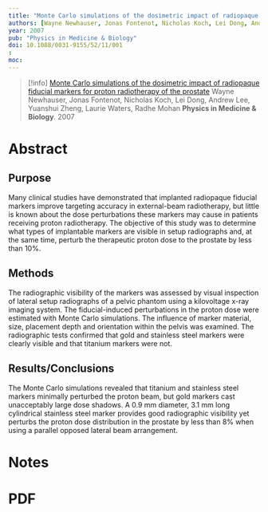 ```yaml
---
title: "Monte Carlo simulations of the dosimetric impact of radiopaque fiducial markers for proton radiotherapy of the prostate"
authors: [Wayne Newhauser, Jonas Fontenot, Nicholas Koch, Lei Dong, Andrew Lee, Yuanshui Zheng, Laurie Waters, Radhe Mohan]
year: 2007
pub: "Physics in Medicine & Biology"
doi: 10.1088/0031-9155/52/11/001
: 
moc: 
---
```

>[!info]
[Monte Carlo simulations of the dosimetric impact of radiopaque fiducial markers for proton radiotherapy of the prostate](https://pubmed.ncbi.nlm.nih.gov//)
Wayne Newhauser, Jonas Fontenot, Nicholas Koch, Lei Dong, Andrew Lee, Yuanshui Zheng, Laurie Waters, Radhe Mohan
**Physics in Medicine & Biology**. 2007

# Abstract
## Purpose
Many clinical studies have demonstrated that implanted radiopaque fiducial markers improve targeting accuracy in external-beam radiotherapy, but little is known about the dose perturbations these markers may cause in patients receiving proton radiotherapy. The objective of this study was to determine what types of implantable markers are visible in setup radiographs and, at the same time, perturb the therapeutic proton dose to the prostate by less than 10%.

## Methods
The radiographic visibility of the markers was assessed by visual inspection of lateral setup radiographs of a pelvic phantom using a kilovoltage x-ray imaging system. The fiducial-induced perturbations in the proton dose were estimated with Monte Carlo simulations. The influence of marker material, size, placement depth and orientation within the pelvis was examined. The radiographic tests confirmed that gold and stainless steel markers were clearly visible and that titanium markers were not.

## Results/Conclusions
The Monte Carlo simulations revealed that titanium and stainless steel markers minimally perturbed the proton beam, but gold markers cast unacceptably large dose shadows. A 0.9 mm diameter, 3.1 mm long cylindrical stainless steel marker provides good radiographic visibility yet perturbs the proton dose distribution in the prostate by less than 8% when using a parallel opposed lateral beam arrangement.

# Notes

# PDF